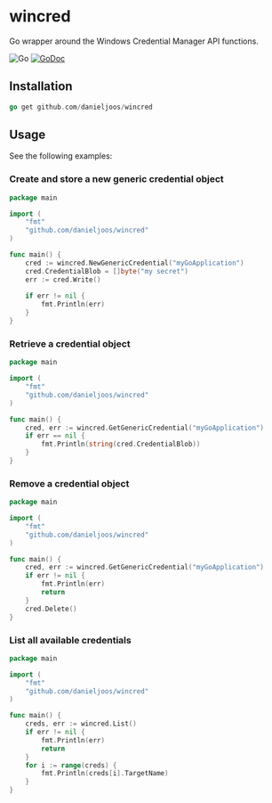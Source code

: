 wincred
=======

Go wrapper around the Windows Credential Manager API functions.

![Go](https://github.com/danieljoos/wincred/workflows/Go/badge.svg)
[![GoDoc](https://godoc.org/github.com/danieljoos/wincred?status.svg)](https://godoc.org/github.com/danieljoos/wincred)


Installation
------------

```Go
go get github.com/danieljoos/wincred
```


Usage
-----

See the following examples:

### Create and store a new generic credential object
```Go
package main

import (
    "fmt"
    "github.com/danieljoos/wincred"
)

func main() {
    cred := wincred.NewGenericCredential("myGoApplication")
    cred.CredentialBlob = []byte("my secret")
    err := cred.Write()
    
    if err != nil {
        fmt.Println(err)
    }
} 
```

### Retrieve a credential object
```Go
package main

import (
    "fmt"
    "github.com/danieljoos/wincred"
)

func main() {
    cred, err := wincred.GetGenericCredential("myGoApplication")
    if err == nil {
        fmt.Println(string(cred.CredentialBlob))
    }
} 
```

### Remove a credential object
```Go
package main

import (
    "fmt"
    "github.com/danieljoos/wincred"
)

func main() {
    cred, err := wincred.GetGenericCredential("myGoApplication")
    if err != nil {
        fmt.Println(err)
        return
    }
    cred.Delete()
} 
```

### List all available credentials
```Go
package main

import (
    "fmt"
    "github.com/danieljoos/wincred"
)

func main() {
    creds, err := wincred.List()
    if err != nil {
        fmt.Println(err)
        return
    }
    for i := range(creds) {
        fmt.Println(creds[i].TargetName)
    }
}
```
